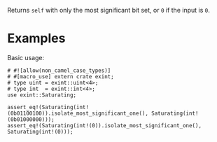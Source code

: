 Returns `self` with only the most significant bit set, or `0` if the input is `0`.

# Examples

Basic usage:

```
# #![allow(non_camel_case_types)]
# #[macro_use] extern crate exint;
# type uint = exint::uint<4>;
# type int  = exint::int<4>;
use exint::Saturating;

assert_eq!(Saturating(int!(0b01100100)).isolate_most_significant_one(), Saturating(int!(0b01000000)));
assert_eq!(Saturating(int!(0)).isolate_most_significant_one(), Saturating(int!(0)));
```
